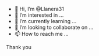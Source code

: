  - 👋 Hi, I’m @Llanera31
-  👀 I’m interested in ...
- 🌱 I’m currently learning ...
-   💞️ I’m looking to collaborate on ...
-  📫 How to reach me ...

<!---
Llanera31/Llanera31 is a ✨ special ✨ repository because its `README.md` (this file) appears on your GitHub profile.
You can click the Preview link to take a look at your changes.
--->
Thank you
